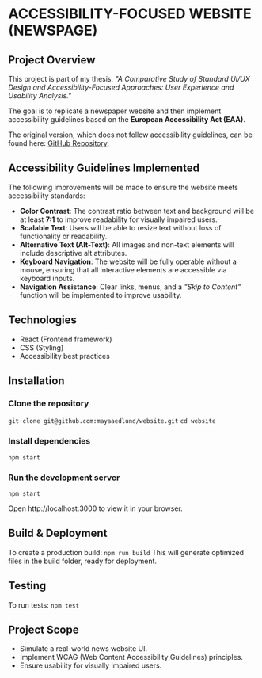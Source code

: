 # ACCESSIBILITY-FOCUSED WEBSITE (NEWSPAGE)

## Project Overview
This project is part of my thesis, *"A Comparative Study of Standard UI/UX Design and Accessibility-Focused Approaches: User Experience and Usability Analysis."*

The goal is to replicate a newspaper website and then implement accessibility guidelines based on the **European Accessibility Act (EAA)**.

The original version, which does not follow accessibility guidelines, can be found here: [GitHub Repository](https://github.com/mayaaedlund/website).

## Accessibility Guidelines Implemented
The following improvements will be made to ensure the website meets accessibility standards:

- **Color Contrast**: The contrast ratio between text and background will be at least **7:1** to improve readability for visually impaired users.
- **Scalable Text**: Users will be able to resize text without loss of functionality or readability.
- **Alternative Text (Alt-Text)**: All images and non-text elements will include descriptive alt attributes.
- **Keyboard Navigation**: The website will be fully operable without a mouse, ensuring that all interactive elements are accessible via keyboard inputs.
- **Navigation Assistance**: Clear links, menus, and a *"Skip to Content"* function will be implemented to improve usability.

## Technologies

- React (Frontend framework)
- CSS (Styling)
- Accessibility best practices

## Installation

### Clone the repository
`git clone git@github.com:mayaaedlund/website.git`
`cd website`


### Install dependencies 
`npm start`


### Run the development server
`npm start`

Open http://localhost:3000 to view it in your browser.

## Build & Deployment
To create a production build:
`npm run build`
This will generate optimized files in the build folder, ready for deployment.


## Testing
To run tests:
`npm test`

## Project Scope
- Simulate a real-world news website UI.
- Implement WCAG (Web Content Accessibility Guidelines) principles.
- Ensure usability for visually impaired users.

